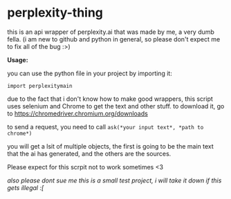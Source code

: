 # perplexity-thing
this is an api wrapper of perplexity.ai that was made by me, a very dumb fella.
(i am new to github and python in general, so please don't expect me to fix all of the bug :>)


**Usage:**

you can use the python file in your project by importing it:

```import perplexitymain```

due to the fact that i don't know how to make good wrappers, this script uses selenium and Chrome to get the text and other stuff. to download it, go to https://chromedriver.chromium.org/downloads

to send a request, you need to call ```ask(*your input text*, *path to chrome*)```

you will get a lsit of multiple objects, the first is going to be the main text that the ai has generated, and the others are the sources.

Please expect for this scrpit not to work sometimes <3




*also please dont sue me this is a small test project, i will take it down if this gets illegal :[*
